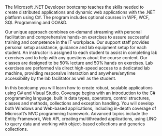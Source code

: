 The Microsoft .NET Developer bootcamp teaches the skills needed to create distributed applications and dynamic web applications with the .NET platform using C#. The program includes optional courses in WPF, WCF, SQL Programming and OOA&D.

Our unique approach combines on-demand streaming with personal facilitation and comprehensive hands-on exercises to assure successful training and competence in the IT workplace. Our support staff provides personal setup assistance, guidance and lab equipment setup for each student. An instructor is assigned to each student to assist in completing lab exercises and to help with any questions about the course content. Our classes are designed to be 50% lecture and 50% hands on exercises. Lab exercises are performed via direct high-speed access to a dedicated lab machine, providing responsive interaction and anywhere/anytime accessibility by the lab facilitator as well as the student.

In this bootcamp you will learn how to create robust, scalable applications using C# and Visual Studio. Coverage begins with an introduction to the C# programming language, built in data types, operators, control structures, classes and methods, collections and exception handling. You will develop both Windows and Web-based applications, including in-depth coverage of Microsoft’s MVC programming framework. Advanced topics include the Entity Framework, Web API, creating multithreaded applications, using LINQ to query data and working with object-based collections and generics collections.